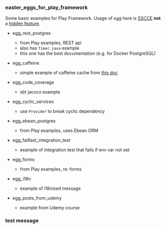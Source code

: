 ### easter_eggs_for_play_framework

Some basic examples for Play Framework. Usage of *egg* here is [SSCCE](http://sscce.org/) **not** a [hidden feature](https://en.wikipedia.org/wiki/Easter_egg_(media)).

* egg_rest_postgres
    * from Play examples, REST api 
    * also has `Timer.java` example
    * this one has the best documentation (e.g. for Docker PostgreSQL)

* egg_caffeine
    * simple example of caffeine cache from [this doc](https://www.playframework.com/documentation/2.8.x/ScalaCache)

* egg_code_coverage
    * sbt jacoco example

* egg_cyclic_services
    * use `Provider` to break cyclic dependency 

* egg_ebean_postgres
    * from Play examples, uses Ebean ORM

* egg_failfast_integration_test
    * example of integration test that fails if env var not set

* egg_forms
    * from Play examples, re: forms

*  egg_i18n
    * example of i18nized message

* egg_posts_from_udemy
    * example from Udemy course 

### test message 
